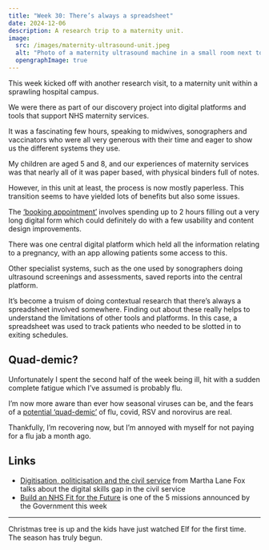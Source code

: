 ```yaml
---
title: "Week 30: There’s always a spreadsheet"
date: 2024-12-06
description: A research trip to a maternity unit.
image:
  src: /images/maternity-ultrasound-unit.jpeg
  alt: "Photo of a maternity ultrasound machine in a small room next to an empty blue reclining seat with a pillow"
  opengraphImage: true
---
```


This week kicked off with another research visit, to a maternity unit within a sprawling hospital campus.

We were there as part of our discovery project into digital platforms and tools that support NHS maternity services.

It was a fascinating few hours, speaking to midwives, sonographers and vaccinators who were all very generous with their time and eager to show us the different systems they use.

My children are aged 5 and 8, and our experiences of maternity services was that nearly all of it was paper based, with physical binders full of notes.

However, in this unit at least, the process is now mostly paperless. This transition seems to have yielded lots of benefits but also some issues.

The [‘booking appointment’](https://www.nhs.uk/pregnancy/finding-out/your-first-midwife-appointment/) involves spending up to 2 hours filling out a very long digital form which could definitely do with a few usability and content design improvements.

There was one central digital platform which held all the information relating to a pregnancy, with an app allowing patients some access to this.

Other specialist systems, such as the one used by sonographers doing ultrasound screenings and assessments, saved reports into the central platform.

It’s become a truism of doing contextual research that there’s always a spreadsheet involved somewhere. Finding out about these really helps to understand the limitations of other tools and platforms. In this case, a spreadsheet was used to track patients who needed to be slotted in to exiting schedules.

## Quad-demic?

Unfortunately I spent the second half of the week being ill, hit with a sudden complete fatigue which I’ve assumed is probably flu.

I’m now more aware than ever how seasonal viruses can be, and the fears of a [potential ‘quad-demic’](https://www.england.nhs.uk/2024/12/hospitals-managing-record-flu-levels-going-into-winter/) of flu, covid, RSV and norovirus are real.

Thankfully, I’m recovering now, but I’m annoyed with myself for not paying for a flu jab a month ago.

## Links

* [Digitisation, politicisation and the civil service](https://medium.com/@marthalanefox/politicisation-digitisation-and-the-civil-service-95b393030b16) from Martha Lane Fox talks about the digital skills gap in the civil service
* [Build an NHS Fit for the Future](https://www.gov.uk/missions/nhs) is one of the 5 missions announced by the Government this week

---

Christmas tree is up and the kids have just watched Elf for the first time. The season has truly begun.
